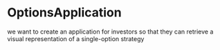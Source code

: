 # OptionsApplication
we want to create an application for investors so that they can retrieve a visual representation of a single-option strategy
